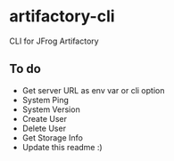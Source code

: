 # artifactory-cli
CLI for JFrog Artifactory

## To do
- Get server URL as env var or cli option
- System Ping
- System Version
- Create User
- Delete User
- Get Storage Info
- Update this readme :)
